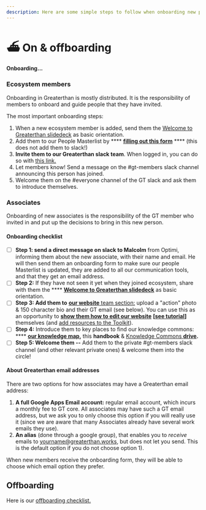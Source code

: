 ```yaml
---
description: Here are some simple steps to follow when onboarding new people to GT.
---
```


# ⛴ On & offboarding

#### Onboarding...

### Ecosystem members

Onboarding in Greaterthan is mostly distributed. It is the responsibility of members to onboard and guide people that they have invited.&#x20;

The most important onboarding steps:&#x20;

1. When a new ecosystem member is added, send them the [Welcome to Greaterthan slidedeck](https://docs.google.com/presentation/d/1rFSGgnr78lhhy5qUJU2nRUVO1Xro84iDbriAotjiRV0/edit#slide=id.p21) as basic orientation.&#x20;
2. Add them to our People Masterlist by **** [**filling out this form**](https://airtable.com/shrsRwYaxNOLaN46o) **** (this does not add them to slack!)
3. **Invite them to our Greaterthan slack team**. When logged in, you can do so with [this link. ](https://greaterfinance.slack.com/admin/invites)
4. Let members know! Send a message on the #gt-members slack channel announcing this person has joined.&#x20;
5. Welcome them on the #everyone channel of the GT slack and ask them to introduce themselves.&#x20;

### Associates

Onboarding of new associates is the responsibility of the GT member who invited in and put up the decisions to bring in this new person.&#x20;

#### Onboarding checklist

* [ ] **Step 1: send a direct message on slack to Malcolm** from Optimi, informing them about the new associate, with their name and email. He will then send them an onboarding form to make sure our people Masterlist is updated, they are added to all our communication tools, and that they get an email address.&#x20;
* [ ] **Step 2:** If they have not seen it yet when they joined ecosystem, share with them the **** [**Welcome to Greaterthan slidedeck**](https://docs.google.com/presentation/d/1rFSGgnr78lhhy5qUJU2nRUVO1Xro84iDbriAotjiRV0/edit#slide=id.p21) as basic orientation.&#x20;
* [ ] **Step 3: Add them to** [**our website** team section:](https://greaterthan.works/who-we-are) upload a "action" photo & 150 character bio and their GT email (see below). You can use this as an opportunity to [**show them how to edit our website**](https://www.loom.com/share/635395e805594346b99ad04a3f3ae135) **\[**[**see tutorial**](https://www.loom.com/share/635395e805594346b99ad04a3f3ae135)**]** themselves (and [add resources to the Toolkit](https://www.loom.com/share/82b8a78d1c0940929ad56c4eb6f4d513)).&#x20;
* [ ] **Step 4:** Introduce them to key places to find our knowledge commons: **** [**our knowledge map**](https://www.mindmeister.com/1008538106)**,** this **handbook** & [Knowledge Commons **drive**](https://drive.google.com/drive/u/0/folders/0AMicdnwGdCaEUk9PVA)**.**
* [ ] **Step 5: Welcome them --** Add them to the private #gt-members slack channel (and other relevant private ones) & welcome them into the circle!&#x20;

#### About Greaterthan email addresses

There are two options for how associates may have a Greaterthan email address:

1. **A full Google Apps Email account:** regular email account, which incurs a monthly fee to GT core. All associates may have such a GT email address, but we ask you to only choose this option if you will really use it (since we are aware that many Associates already have several work emails they use). &#x20;
2. **An alias** (done through a google group), that enables you to _receive_ emails to yourname@greaterthan.works, but does not let you send. This is the default option if you do not choose option 1).

When new members receive the onboarding form, they will be able to choose which email option they prefer.



## Offboarding

Here is our [offboarding checklist. ](https://docs.google.com/document/d/1bT3EXJSD-oTWouHSprullebs6bbxAMzyt\_UnJD3PYn8/edit)

